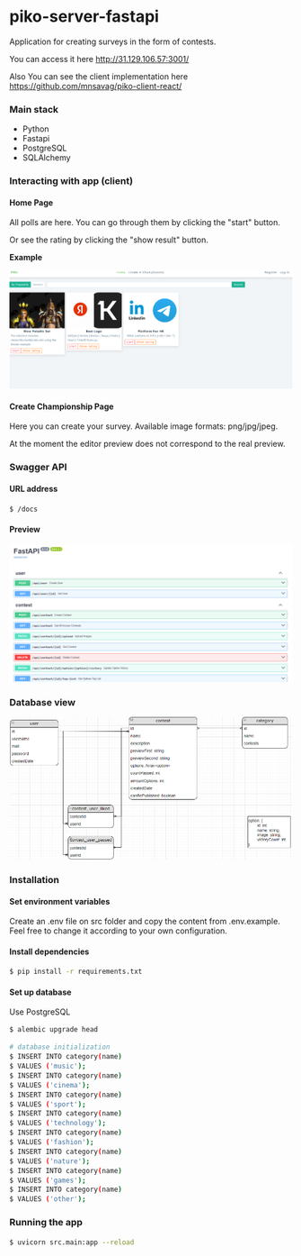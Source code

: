 # piko-server-fastapi

Application for creating surveys in the form of contests.

You can access it here http://31.129.106.57:3001/

Also You can see the client implementation here https://github.com/mnsavag/piko-client-react/

### Main stack

- Python
- Fastapi
- PostgreSQL
- SQLAlchemy
  
### Interacting with app (client)

#### Home Page

All polls are here. You can go through them by clicking the "start" button.

Or see the rating by clicking the "show result" button.

**Example**

![alt text](https://github.com/mnsavag/piko-server-fastapi/blob/master/site-home-page.png?raw=true)

#### Create Championship Page

Here you can create your survey. Available image formats: png/jpg/jpeg.

At the moment the editor preview does not correspond to the real preview.
​
### Swagger API

#### URL address

```bash
$ /docs
```

#### Preview

![alt text](https://github.com/mnsavag/piko-server-fastapi/blob/master/api-preview.png?raw=true)

### Database view

![alt text](https://github.com/mnsavag/piko-server-fastapi/blob/master/piko-db.png?raw=true)

### Installation

#### Set environment variables

Create an .env file on src folder and copy the content from .env.example. Feel free to change it according to your own configuration.

#### Install dependencies

```bash
$ pip install -r requirements.txt
```

#### Set up database

Use PostgreSQL

```bash
$ alembic upgrade head
```

```bash
# database initialization
$ INSERT INTO category(name)
$ VALUES ('music');
$ INSERT INTO category(name)
$ VALUES ('cinema');
$ INSERT INTO category(name)
$ VALUES ('sport');
$ INSERT INTO category(name)
$ VALUES ('technology');
$ INSERT INTO category(name)
$ VALUES ('fashion');
$ INSERT INTO category(name)
$ VALUES ('nature');
$ INSERT INTO category(name)
$ VALUES ('games');
$ INSERT INTO category(name)
$ VALUES ('other');
```

### Running the app

```bash
$ uvicorn src.main:app --reload
```
